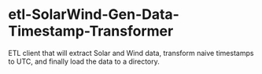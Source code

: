 # etl-SolarWind-Gen-Data-Timestamp-Transformer
ETL client that will extract Solar and Wind data, transform naive timestamps to UTC, and finally load the data to a directory.
